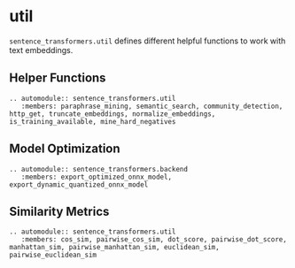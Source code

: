 # util
`sentence_transformers.util` defines different helpful functions to work with text embeddings.

## Helper Functions
```eval_rst
.. automodule:: sentence_transformers.util
   :members: paraphrase_mining, semantic_search, community_detection, http_get, truncate_embeddings, normalize_embeddings, is_training_available, mine_hard_negatives
```

## Model Optimization
```eval_rst
.. automodule:: sentence_transformers.backend
   :members: export_optimized_onnx_model, export_dynamic_quantized_onnx_model
```

## Similarity Metrics

```eval_rst
.. automodule:: sentence_transformers.util
   :members: cos_sim, pairwise_cos_sim, dot_score, pairwise_dot_score, manhattan_sim, pairwise_manhattan_sim, euclidean_sim, pairwise_euclidean_sim
```

